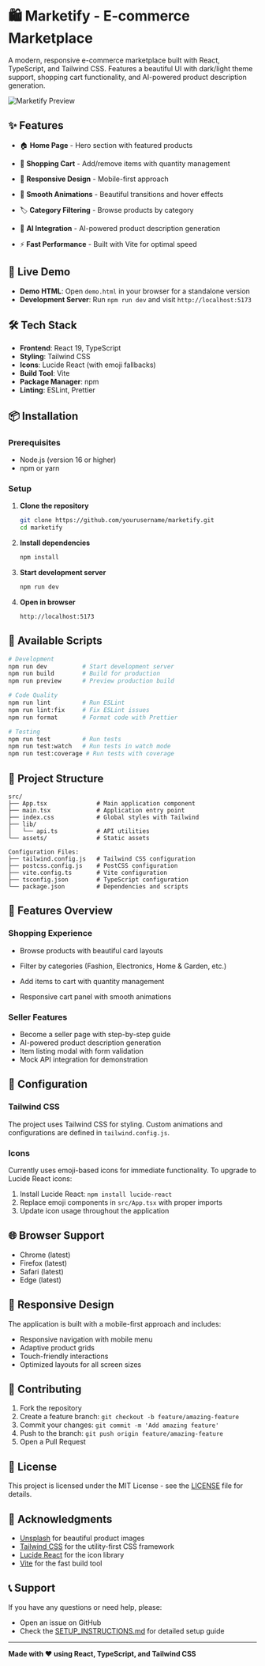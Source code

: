 # 🛍️ Marketify - E-commerce Marketplace

A modern, responsive e-commerce marketplace built with React, TypeScript, and Tailwind CSS. Features a beautiful UI with dark/light theme support, shopping cart functionality, and AI-powered product description generation.

![Marketify Preview](https://images.unsplash.com/photo-1481437156560-3205f6a85705?q=80&w=1200&h=600&auto=format&fit=crop)

## ✨ Features

- 🏠 **Home Page** - Hero section with featured products
- 🛒 **Shopping Cart** - Add/remove items with quantity management
 
 
- 📱 **Responsive Design** - Mobile-first approach
- 🎨 **Smooth Animations** - Beautiful transitions and hover effects
- 🏷️ **Category Filtering** - Browse products by category
- 🤖 **AI Integration** - AI-powered product description generation
- ⚡ **Fast Performance** - Built with Vite for optimal speed

## 🚀 Live Demo

- **Demo HTML**: Open `demo.html` in your browser for a standalone version
- **Development Server**: Run `npm run dev` and visit `http://localhost:5173`

## 🛠️ Tech Stack

- **Frontend**: React 19, TypeScript
- **Styling**: Tailwind CSS
- **Icons**: Lucide React (with emoji fallbacks)
- **Build Tool**: Vite
- **Package Manager**: npm
- **Linting**: ESLint, Prettier

## 📦 Installation

### Prerequisites

- Node.js (version 16 or higher)
- npm or yarn

### Setup

1. **Clone the repository**

   ```bash
   git clone https://github.com/yourusername/marketify.git
   cd marketify
   ```

2. **Install dependencies**

   ```bash
   npm install
   ```

3. **Start development server**

   ```bash
   npm run dev
   ```

4. **Open in browser**
   ```
   http://localhost:5173
   ```

## 🎯 Available Scripts

```bash
# Development
npm run dev          # Start development server
npm run build        # Build for production
npm run preview      # Preview production build

# Code Quality
npm run lint         # Run ESLint
npm run lint:fix     # Fix ESLint issues
npm run format       # Format code with Prettier

# Testing
npm run test         # Run tests
npm run test:watch   # Run tests in watch mode
npm run test:coverage # Run tests with coverage
```

## 📁 Project Structure

```
src/
├── App.tsx              # Main application component
├── main.tsx             # Application entry point
├── index.css            # Global styles with Tailwind
├── lib/
│   └── api.ts           # API utilities
└── assets/              # Static assets

Configuration Files:
├── tailwind.config.js   # Tailwind CSS configuration
├── postcss.config.js    # PostCSS configuration
├── vite.config.ts       # Vite configuration
├── tsconfig.json        # TypeScript configuration
└── package.json         # Dependencies and scripts
```

## 🎨 Features Overview

### Shopping Experience

- Browse products with beautiful card layouts
- Filter by categories (Fashion, Electronics, Home & Garden, etc.)
 
- Add items to cart with quantity management
- Responsive cart panel with smooth animations

 

### Seller Features

- Become a seller page with step-by-step guide
- AI-powered product description generation
- Item listing modal with form validation
- Mock API integration for demonstration

## 🔧 Configuration

### Tailwind CSS

The project uses Tailwind CSS for styling. Custom animations and configurations are defined in `tailwind.config.js`.

### Icons

Currently uses emoji-based icons for immediate functionality. To upgrade to Lucide React icons:

1. Install Lucide React: `npm install lucide-react`
2. Replace emoji components in `src/App.tsx` with proper imports
3. Update icon usage throughout the application

## 🌐 Browser Support

- Chrome (latest)
- Firefox (latest)
- Safari (latest)
- Edge (latest)

## 📱 Responsive Design

The application is built with a mobile-first approach and includes:

- Responsive navigation with mobile menu
- Adaptive product grids
- Touch-friendly interactions
- Optimized layouts for all screen sizes

## 🤝 Contributing

1. Fork the repository
2. Create a feature branch: `git checkout -b feature/amazing-feature`
3. Commit your changes: `git commit -m 'Add amazing feature'`
4. Push to the branch: `git push origin feature/amazing-feature`
5. Open a Pull Request

## 📄 License

This project is licensed under the MIT License - see the [LICENSE](LICENSE) file for details.

## 🙏 Acknowledgments

- [Unsplash](https://unsplash.com) for beautiful product images
- [Tailwind CSS](https://tailwindcss.com) for the utility-first CSS framework
- [Lucide React](https://lucide.dev) for the icon library
- [Vite](https://vitejs.dev) for the fast build tool

## 📞 Support

If you have any questions or need help, please:

- Open an issue on GitHub
- Check the [SETUP_INSTRUCTIONS.md](SETUP_INSTRUCTIONS.md) for detailed setup guide

---

**Made with ❤️ using React, TypeScript, and Tailwind CSS**
